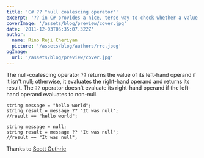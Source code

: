 ```yaml
---
title: 'C# ?? "null coalescing operator"'
excerpt: '?? in C# provides a nice, terse way to check whether a value is null, and if so return an alternate value.'
coverImage: '/assets/blog/preview/cover.jpg'
date: '2011-12-03T05:35:07.322Z'
author:
  name: Rino Reji Cheriyan
  picture: '/assets/blog/authors/rrc.jpeg'
ogImage:
  url: '/assets/blog/preview/cover.jpg'
---
```


The null-coalescing operator `??` returns the value of its left-hand operand if it isn't null; otherwise, it evaluates the right-hand operand and returns its result. The `??` operator doesn't evaluate its right-hand operand if the left-hand operand evaluates to non-null.

```c-sharp
string message = "hello world";
string result = message ?? "It was null";
//result == "hello world";

string message = null;
string result = message ?? "It was null";
//result == "It was null";
```

Thanks to  [Scott Guthrie](https://weblogs.asp.net/scottgu/the-new-c-null-coalescing-operator-and-using-it-with-linq)
